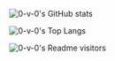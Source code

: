 ![0-v-0's GitHub stats](https://github-readme-stats.vercel.app/api?username=0-v-0&show_icons=true&theme=radical)

![0-v-0's Top Langs](https://github-readme-stats.vercel.app/api/top-langs/?username=0-v-0&layout=compact)

![0-v-0's Readme visitors](https://visitor-badge.glitch.me/badge?page_id=0-v-0.readme)